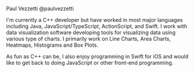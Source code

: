 Paul Vezzetti @paulvezzetti

I'm currently a C++ developer but have worked in most major languages including Java, JavaScript/TypeScript, ActionScript, and Swift. 
I work with data visualization software developing tools for visualizing data using various type of charts.
I primarily work on Line Charts, Area Charts, Heatmaps, Histograms and Box Plots.

As fun as C++ can be, I also enjoy programming in Swift for iOS and would like to get back to doing JavaScript or other front-end programming.

<!---
paulvezzetti/paulvezzetti is a ✨ special ✨ repository because its `README.md` (this file) appears on your GitHub profile.
You can click the Preview link to take a look at your changes.
--->
